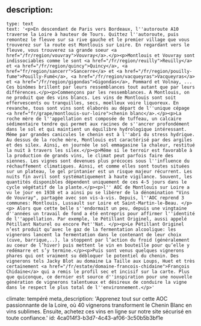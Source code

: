 description:
  -
    type: text
    text: '<p>En descendant de Paris vers Bordeaux, l''autoroute A10 traverse la Loire à hauteur de Tours. Quittez l''autoroute, puis remontez le fleuve sur sa rive gauche et le premier village que vous trouverez sur la route est Montlouis sur Loire. En regardant vers le fleuve, vous trouverez sa grande soeur <a href="/fr/region/vouvray">Vouvray</a>.</p><p>Montlouis et Vouvray sont indissociables comme le sont <a href="/fr/region/reuilly">Reuilly</a> et <a href="/fr/region/quincy">Quincy</a>, <a href="fr/region/sancerr">Sancerre</a> et <a href="/fr/region/pouilly-fume">Pouilly-Fumé</a>, <a href="/fr/region/vacqueyras">Vacqueyras</a> et <a href="/fr/region/gigondas">Gigondas</a>, Pommard et Volnay, ... Ces binômes brillent par leurs ressemblances tout autant que par leurs différences.</p><p>Commençons par les ressemblances. A Montlouis, on ne produit que des vins blancs. Les vins de Montlouis sont soit effervescents ou tranquilles, secs, moelleux voire liquoreux. En revanche, tous sont vins sont élaborés au départ de l''unique cépage <a href="fr/grape/montlouis-sur-loire">chenin blanc</a>.</p><p>La roche mère de l''appellation est composée de tuffeau, un calcaire sédimentaire tendre qui permet aux racines de s''ancrer profondément dans le sol et qui maintient un équilibre hydrologique intéressant. Même par grandes canicules le chenin est à l''abri du stress hydrique. Au dessus de la roche mère, Montlouis est caractérisé par des argiles et des silex. Ainsi, en journée le sol emmagasine la chaleur, restitué la nuit à travers les silex.</p><p>Même si le terroir est favorable à la production de grands vins, le climat peut parfois faire des siennes. Les vignes sont devenues plus précoces sous l''influence du réchauffement climatiques. Ainsi, et comme elles sont toutes situées sur un plateau, le gel printanier est un risque majeur récurrent. Les nuits fin avril sont systématiquement à haute vigilance. Souvent, les quantités disponibles dépendent uniquement de ces 4-5 jours dans le cycle végétatif de la plante.</p><p>l'' AOC de Montlouis sur Loire a vu le jour en 1938 et a ainsi pu se libérer de la dénomination "Vins de Vouvray", partagée avec son vis-à-vis. Depuis, l''AOC reprend 3 communes: Montlouis, Lussault sur Loire et Saint-Martin-le-Beau. </p><p> Alors que cette belle s''endormait un peu, depuis une vingtaine d''années un travail de fond a été entrepris pour affirmer l''identité de l''appellation. Par exemple, le Pétillant Originel, aussi appelé Pétillant Naturel ou encore Pet''Nat. </p><p>Le Pétillant Originel n’est produit qu’avec le gaz de la fermentation alcoolique: les vignerons lancent la fermentation dans le contenant de leur choix (cuve, barrique,..), la stoppent par l’action du froid (généralement au coeur de l’hiver) puis mettent le vin en bouteille pour qu’elle y redémarre et s’y termine.</p><p>Puis sont venus quelques vignerons phares qui ont vraiment su débloquer le potentiel du chenin. Des vignerons tels Jacky Blot au domaine La Taille aux Loups, Huet et très certainement <a href="/fr/estate/domaine-francois-chidaine">François Chidaine</a> qui a remis le profil sec et incisif sur la carte. Plus que quiconque, ce dernier est source d''inspiration pour une nouvelle génération de vignerons talentueux et désireux de conduire la vigne dans le respect le plus total de l''environnement.</p>'
climate: tempéré
meta_description: 'Apprenez tout sur cette AOC passionnante de la Loire, où 40 vignerons transforment le Chenin Blanc en vins sublimes. Ensuite, achetez ces vins en ligne sur notre site sécurisé en toute confiance.'
id: 4ca014f3-b3d7-4c43-af06-3c50b5b3bf1e
